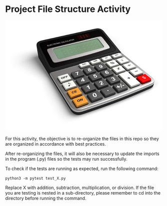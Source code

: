 # Project File Structure Activity

![an image of a calculator](assets/calculator.jpg)

For this activity, the objective is to re-organize the files in this repo so they are organized in accordance with best practices.

After re-organizing the files, it will also be necessary to update the imports in the program (.py) files so the tests may run successfully.

To check if the tests are running as expected, run the following command:

```
python3 -m pytest test_X.py
```

Replace X with addition, subtraction, multiplication, or division. If the file you are testing is nested in a sub-directory, please remember to cd into the directory before running the command.